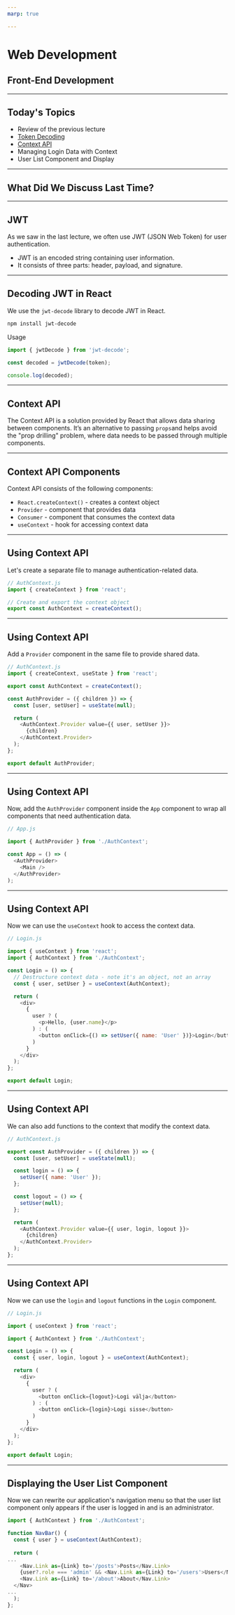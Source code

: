 ```yaml
---
marp: true

---
```

# Web Development

## Front-End Development



---

## Today's Topics

- Review of the previous lecture
- [Token Decoding](https://github.com/FE-BE-Microdegrees/Subjects/tree/Front-end-Lessons/Front-End-Frameworks/Topics/React-Decode-JWT/README.md)
- [Context API](https://github.com/FE-BE-Microdegrees/Subjects/tree/Front-end-Lessons/Front-End-Frameworks/Topics/React-Context-API/README.md)
- Managing Login Data with Context
- User List Component and Display

---

## What Did We Discuss Last Time?

---

## JWT

As we saw in the last lecture, we often use JWT (JSON Web Token) for user authentication.

- JWT is an encoded string containing user information.
- It consists of three parts: header, payload, and signature.

---

## Decoding JWT in React

We use the `jwt-decode` library to decode JWT in React.

```bash
npm install jwt-decode
```

Usage

```javascript
import { jwtDecode } from 'jwt-decode';

const decoded = jwtDecode(token);

console.log(decoded);
```

---

## Context API

The Context API is a solution provided by React that allows data sharing between components. It’s an alternative to passing `props`and helps avoid the "prop drilling" problem, where data needs to be passed through multiple components.


---

## Context API Components

Context API consists of the following components:

- `React.createContext()` - creates a context object
- `Provider` - component that provides data
- `Consumer` - component that consumes the context data
- `useContext` - hook for accessing context data

---

## Using Context API

Let's create a separate file to manage authentication-related data.

```javascript
// AuthContext.js
import { createContext } from 'react';

// Create and export the context object
export const AuthContext = createContext();

```

---

## Using Context API

Add a `Provider` component in the same file to provide shared data.

```javascript
// AuthContext.js
import { createContext, useState } from 'react';

export const AuthContext = createContext();

const AuthProvider = ({ children }) => {
  const [user, setUser] = useState(null);

  return (
    <AuthContext.Provider value={{ user, setUser }}>
      {children}
    </AuthContext.Provider>
  );
};

export default AuthProvider;
```

---

## Using Context API

Now, add the `AuthProvider` component inside the `App` component to wrap all components that need authentication data.

```javascript
// App.js

import { AuthProvider } from './AuthContext';

const App = () => (
  <AuthProvider>
    <Main />
  </AuthProvider>
);
```

---

## Using Context API

Now we can use the `useContext` hook to access the context data.

```javascript
// Login.js

import { useContext } from 'react';
import { AuthContext } from './AuthContext';

const Login = () => {
  // Destructure context data - note it's an object, not an array
  const { user, setUser } = useContext(AuthContext);

  return (
    <div>
      {
        user ? (
          <p>Hello, {user.name}</p>
        ) : (
          <button onClick={() => setUser({ name: 'User' })}>Login</button>
        )
      }
    </div>
  );
};

export default Login;

```

---

## Using Context API

We can also add functions to the context that modify the context data.

```javascript
// AuthContext.js

export const AuthProvider = ({ children }) => {
  const [user, setUser] = useState(null);

  const login = () => {
    setUser({ name: 'User' });
  };

  const logout = () => {
    setUser(null);
  };

  return (
    <AuthContext.Provider value={{ user, login, logout }}>
      {children}
    </AuthContext.Provider>
  );
};
```

---

## Using Context API

Now we can use the `login` and `logout` functions in the `Login` component.

```javascript
// Login.js

import { useContext } from 'react';

import { AuthContext } from './AuthContext';

const Login = () => {
  const { user, login, logout } = useContext(AuthContext);

  return (
    <div>
      {
        user ? (
          <button onClick={logout}>Logi välja</button>
        ) : (
          <button onClick={login}>Logi sisse</button>
        )
      }
    </div>
  );
};

export default Login;
```

---

## Displaying the User List Component

Now we can rewrite our application's navigation menu so that the user list component only appears if the user is logged in and is an administrator.

```javascript
import { AuthContext } from './AuthContext';

function NavBar() {
  const { user } = useContext(AuthContext);
  
  return (
...
    <Nav.Link as={Link} to='/posts'>Posts</Nav.Link>
    {user?.role === 'admin' && <Nav.Link as={Link} to='/users'>Users</Nav.Link>}
    <Nav.Link as={Link} to='/about'>About</Nav.Link>
  </Nav>
...
  );
};
```
